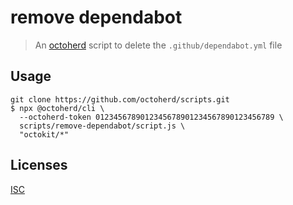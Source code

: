 # remove dependabot

> An [octoherd](https://github.com/octoherd) script to delete the `.github/dependabot.yml` file

## Usage

```
git clone https://github.com/octoherd/scripts.git
$ npx @octoherd/cli \
  --octoherd-token 0123456789012345678901234567890123456789 \
  scripts/remove-dependabot/script.js \
  "octokit/*"
```

## Licenses

[ISC](../../LICENSE.md)
